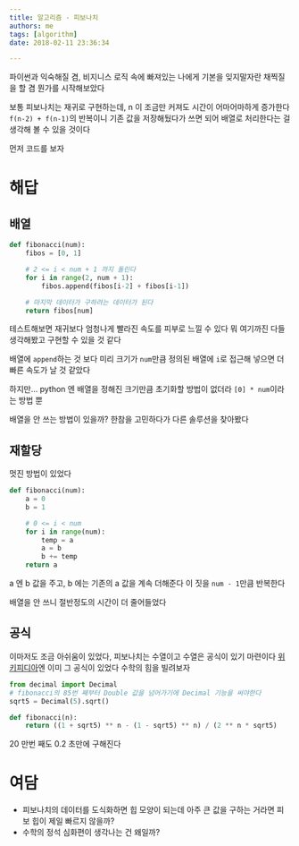 ```yaml
---
title: 알고리즘 - 피보나치
authors: me
tags: [algorithm]
date: 2018-02-11 23:36:34

---
```


파이썬과 익숙해질 겸, 비지니스 로직 속에 빠져있는 나에게 기본을 잊지말자란 채찍질을 할 겸 뭔가를 시작해보았다

보통 피보나치는 재귀로 구현하는데, n 이 조금만 커져도 시간이 어마어마하게 증가한다
`f(n-2) + f(n-1)`의 반복이니 기존 값을 저장해뒀다가 쓰면 되어 배열로 처리한다는 걸 생각해 볼 수 있을 것이다

먼저 코드를 보자

# 해답

## 배열

```python fibonacci.py
def fibonacci(num):
    fibos = [0, 1]

    # 2 <= i < num + 1 까지 돌린다
    for i in range(2, num + 1):
        fibos.append(fibos[i-2] + fibos[i-1])

    # 마지막 데이터가 구하려는 데이터가 된다
    return fibos[num]
```

테스트해보면 재귀보다 엄청나게 빨라진 속도를 피부로 느낄 수 있다
뭐 여기까진 다들 생각해봤고 구현할 수 있을 것 같다

배열에 `append`하는 것 보다 미리 크기가 `num`만큼 정의된 배열에 `i`로 접근해 넣으면 더 빠른 속도가 날 것 같았다

하지만... python 엔 배열을 정해진 크기만큼 초기화할 방법이 없더라
`[0] * num`이라는 방법 뿐

배열을 안 쓰는 방법이 있을까? 한참을 고민하다가 다른 솔루션을 찾아봤다

## 재할당

멋진 방법이 있었다

```python fibonacci.py
def fibonacci(num):
    a = 0
    b = 1

    # 0 <= i < num
    for i in range(num):
        temp = a
        a = b
        b += temp
    return a
```

a 엔 b 값을 주고, b 에는 기존의 a 값을 계속 더해준다
이 짓을 `num - 1`만큼 반복한다

배열을 안 쓰니 절반정도의 시간이 더 줄어들었다

## 공식

이마저도 조금 아쉬움이 있었다, 피보나치는 수열이고 수열은 공식이 있기 마련이다
[위키피디아](https://en.wikipedia.org/wiki/Fibonacci_number)엔 이미 그 공식이 있었다
수학의 힘을 빌려보자

```python fibonacci.py
from decimal import Decimal
# fibonacci의 85번 째부터 Double 값을 넘어가기에 Decimal 기능을 써야한다
sqrt5 = Decimal(5).sqrt()

def fibonacci(n):
    return ((1 + sqrt5) ** n - (1 - sqrt5) ** n) / (2 ** n * sqrt5)
```

20 만번 째도 0.2 초만에 구해진다

# 여담

- 피보나치의 데이터를 도식화하면 힙 모양이 되는데 아주 큰 값을 구하는 거라면 피보 힙이 제일 빠르지 않을까?
- 수학의 정석 심화편이 생각나는 건 왜일까?
